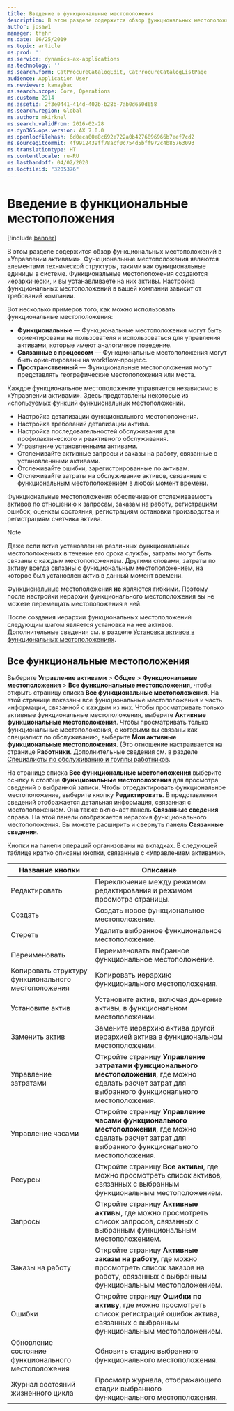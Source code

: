 ```yaml
---
title: Введение в функциональные местоположения
description: В этом разделе содержится обзор функциональных местоположений в «Управлении активами».
author: josaw1
manager: tfehr
ms.date: 06/25/2019
ms.topic: article
ms.prod: ''
ms.service: dynamics-ax-applications
ms.technology: ''
ms.search.form: CatProcureCatalogEdit, CatProcureCatalogListPage
audience: Application User
ms.reviewer: kamaybac
ms.search.scope: Core, Operations
ms.custom: 2214
ms.assetid: 2f3e0441-414d-402b-b28b-7ab0d650d658
ms.search.region: Global
ms.author: mkirknel
ms.search.validFrom: 2016-02-28
ms.dyn365.ops.version: AX 7.0.0
ms.openlocfilehash: 6d0eca00e8c692e722a0b4276896966b7eef7cd2
ms.sourcegitcommit: 4f9912439ff78acf0c754d5bff972c4b85763093
ms.translationtype: HT
ms.contentlocale: ru-RU
ms.lasthandoff: 04/02/2020
ms.locfileid: "3205376"
---
```

# <a name="introduction-to-functional-locations"></a>Введение в функциональные местоположения

[!include [banner](../../includes/banner.md)]

 

В этом разделе содержится обзор функциональных местоположений в «Управлении активами». Функциональные местоположения являются элементами технической структуры, такими как функциональные единицы в системе. Функциональные местоположения создаются иерархически, и вы устанавливаете на них активы. Настройка функциональных местоположений в вашей компании зависит от требований компании.

Вот несколько примеров того, как можно использовать функциональные местоположения:

- **Функциональные** — Функциональные местоположения могут быть ориентированы на пользователя и использоваться для управления активами, которые имеют аналогичное поведение.
- **Связанные с процессом** — Функциональные местоположения могут быть ориентированы на workflow-процесс.
- **Пространственный** — Функциональные местоположения могут представлять географические местоположения или места.

Каждое функциональное местоположение управляется независимо в «Управлении активами». Здесь представлены некоторые из используемых функций функциональных местоположений.

- Настройка детализации функционального местоположения.
- Настройка требований детализации актива.
- Настройка последовательностей обслуживания для профилактического и реактивного обслуживания.
- Управление установленными активами.
- Отслеживайте активные запросы и заказы на работу, связанные с установленными активами.
- Отслеживайте ошибки, зарегистрированные по активам.
- Отслеживайте затраты на обслуживание активов, связанные с функциональным местоположением в любой момент времени.

Функциональные местоположения обеспечивают отслеживаемость активов по отношению к запросам, заказам на работу, регистрациям ошибок, оценкам состояния, регистрациям остановки производства и регистрациям счетчика актива.

> [!NOTE]
> Даже если актив установлен на различных функциональных местоположениях в течение его срока службы, затраты могут быть связаны с каждым местоположением. Другими словами, затраты по активу всегда связаны с функциональным местоположением, на которое был установлен актив в данный момент времени.

Функциональные местоположения **не** являются гибкими. Поэтому после настройки иерархии функционального местоположения вы не можете перемещать местоположения в ней. 

После создания иерархии функциональных местоположений следующим шагом является установка на нее активов. Дополнительные сведения см. в разделе [Установка активов в функциональных местоположениях](../functional-locations/install-objects-on-functional-locations.md).

## <a name="all-functional-locations"></a>Все функциональные местоположения

Выберите **Управление активами** \> **Общее** \> **Функциональные местоположения** \> **Все функциональные местоположения**, чтобы открыть страницу списка **Все функциональные местоположения**. На этой странице показаны все функциональные местоположения и часть информации, связанной с каждым из них. Чтобы просматривать только активные функциональные местоположения, выберите **Активные функциональные местоположения**. Чтобы просматривать только функциональные местоположения, с которыми вы связаны как специалист по обслуживанию, выберите **Мои активные функциональные местоположения**. (Это отношение настраивается на странице **Работники**. Дополнительные сведения см. в разделе [Специалисты по обслуживанию и группы работников](../setup-for-objects/workers-and-worker-groups.md).

На странице списка **Все функциональные местоположения** выберите ссылку в столбце **Функциональные местоположения** для просмотра сведений о выбранной записи. Чтобы отредактировать функциональное местоположение, выберите кнопку **Редактировать**. В представлении сведений отображается детальная информация, связанная с местоположением. Она также включает панель **Связанные сведения** справа. На этой панели отображается иерархия функционального местоположения. Вы можете расширить и свернуть панель **Связанные сведения**.

Кнопки на панели операций организованы на вкладках. В следующей таблице кратко описаны кнопки, связанные с «Управлением активами».

| Название кнопки                         | Описание                                                                                                                                  |
|-------------------------------------|----------------------------------------------------------------------------------------------------------------------------------------------|
| Редактировать                                | Переключение между режимом редактирования и режимом просмотра страницы.                                                                                         |
| Сoздать                                 | Создать новое функциональное местоположение.                                                                                                            |
| Стереть                              | Удалить выбранное функциональное местоположение.                                                                                                     |
| Переименовать                              | Переименовать выбранное функциональное местоположение.                                                                                                     |
| Копировать структуру функционального местоположения  | Копировать иерархию функционального местоположения.                                                                                                      |
| Установите актив                       | Установите актив, включая дочерние активы, в функциональном местоположении.                                                                        |
| Заменить актив                       | Замените иерархию актива другой иерархией актива в функциональном местоположении.                                                         |
| Управление затратами                        | Откройте страницу **Управление затратами функционального местоположения**, где можно сделать расчет затрат для выбранного функционального местоположения.                |
| Управление часами                        | Откройте страницу **Управление часами функционального местоположения**, где можно сделать расчет затрат для выбранного функционального местоположения.                |
| Ресурсы                              | Откройте страницу **Все активы**, где можно просмотреть список активов, связанных с выбранным функциональным местоположением.                      |
| Запросы                            | Откройте страницу **Активные активы**, где можно просмотреть список запросов, связанных с выбранным функциональным местоположением.               |
| Заказы на работу                         | Откройте страницу **Активные заказы на работу**, где можно просмотреть список заказов на работу, связанных с выбранным функциональным местоположением.         |
| Ошибки                              | Откройте страницу **Ошибки по активу**, где можно просмотреть список регистраций ошибок актива, связанных с выбранным функциональным местоположением. |
| Обновление состояние функционального местоположения    | Обновить стадию выбранного функционального местоположения.                                                                                        |
| Журнал состояний жизненного цикла                 | Просмотр журнала, отображающего стадии выбранного функционального местоположения.                                                                        |
